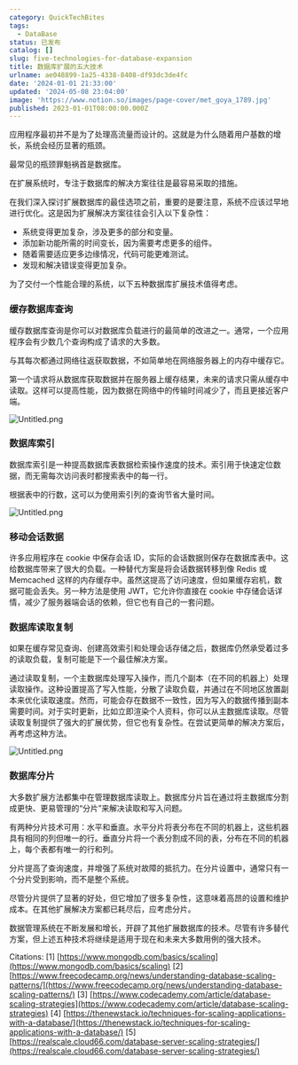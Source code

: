 ```yaml
---
category: QuickTechBites
tags:
  - DataBase
status: 已发布
catalog: []
slug: five-technologies-for-database-expansion
title: 数据库扩展的五大技术
urlname: ae048899-1a25-4338-8408-df93dc3de4fc
date: '2024-01-01 21:33:00'
updated: '2024-05-08 23:04:00'
image: 'https://www.notion.so/images/page-cover/met_goya_1789.jpg'
published: 2023-01-01T08:00:00.000Z
---
```


应用程序最初并不是为了处理高流量而设计的。这就是为什么随着用户基数的增长，系统会经历显著的瓶颈。


最常见的瓶颈罪魁祸首是数据库。


在扩展系统时，专注于数据库的解决方案往往是最容易采取的措施。


在我们深入探讨扩展数据库的最佳选项之前，重要的是要注意，系统不应该过早地进行优化。这是因为扩展解决方案往往会引入以下复杂性：

- 系统变得更加复杂，涉及更多的部分和变量。
- 添加新功能所需的时间变长，因为需要考虑更多的组件。
- 随着需要适应更多边缘情况，代码可能更难测试。
- 发现和解决错误变得更加复杂。

为了交付一个性能合理的系统，以下五种数据库扩展技术值得考虑。


### **缓存数据库查询**


缓存数据库查询是你可以对数据库负载进行的最简单的改进之一。通常，一个应用程序会有少数几个查询构成了请求的大多数。


与其每次都通过网络往返获取数据，不如简单地在网络服务器上的内存中缓存它。


第一个请求将从数据库获取数据并在服务器上缓存结果，未来的请求只需从缓存中读取。这样可以提高性能，因为数据在网络中的传输时间减少了，而且更接近客户端。


![Untitled.png](https://prod-files-secure.s3.us-west-2.amazonaws.com/5d24fe63-e567-4804-86f9-9fdc62e13082/90ccd300-8cb4-4392-a93f-76f7d0b7f352/Untitled.png?X-Amz-Algorithm=AWS4-HMAC-SHA256&X-Amz-Content-Sha256=UNSIGNED-PAYLOAD&X-Amz-Credential=ASIAZI2LB466TAVXMCFV%2F20250301%2Fus-west-2%2Fs3%2Faws4_request&X-Amz-Date=20250301T053703Z&X-Amz-Expires=3600&X-Amz-Security-Token=IQoJb3JpZ2luX2VjEGQaCXVzLXdlc3QtMiJHMEUCIHF2vuZavxqUhI%2Fo3XvOrcAl6MqEl35k%2B8sGxX24MUEIAiEAncQsmIIhvUXA72ZXITiwikK6xw6hh57iI4gddb%2Bm6EEqiAQInf%2F%2F%2F%2F%2F%2F%2F%2F%2F%2FARAAGgw2Mzc0MjMxODM4MDUiDDAZKdR1LgtyP%2Fm%2FCyrcAy6roraVT0vQHk94BUlNk%2BTtkKfgU1J1iYuTTVdCk2QLXT%2FvXbu8JxHWQ%2B7KhP9aN5itobRoHSby5Z9QwRBh3f04gpqC0tITUEnyMLf1zFIPJokkm7Hvjn4wRqqS0nIYz8EKFFCC9yqthVIhkk0qanEtI%2Fd7uuHRKSZqQzzlpMOxdefNLxhZh04USq3u1yqR6WoZ7m%2By3Ne%2B7KdlgvJRIGMSQycO0yHU7VzT54umVSp0uxv3QdFA%2B4Tg7KoV9xKf5EiNCLOTsa401OhGMZ1dPkRyveGB23QQ7AnK2nKhYPTO2WuX6wuLBvRQaNWyKjmJwj2qdxbZArNabJ4lrifk9v7%2BUAabQg0yrUExBMXvgi5sF0HSJ9cDXwBVYJKf1k%2BsRBMXRv7OaDRaMnIxbUs2D7c4jYL7YnnoBcKMBzTSfQ0%2BwJn4Vwf2atXEjI1i69A2jToANchzVSsjnX9hw1A%2FqqzvFhfAk5myrJAmbZr99ytU%2FmtAseJtOl2C%2B0gAYmlRc7NBgpwQfOBiSh8ED4vhcRNOK0vIL71coK14pNfjZuZqNf0i0Ry7Axv4UDJibcLMsUHssY6c8gSNbMrT0ydS3nbcS3FBxPR%2BT6%2BVb7QAeMLne2gPiGxlHe1xbSD9MKiPir4GOqUBfuRJY5dPOt0dG8o2l4zxw%2FaY6e59MMQJlRnzqLRqHmLcDSWB7%2BVZbhvtQFWOptOnCB8UTCZoduEJLcyhTE67FSzQ1QgHCMYt%2FMVrbP%2BaLBJpgjEFTH28%2FJY216c97xL6HGu%2FgM%2BxExGP8vUYH7Cee2k%2BHn3JPHEW1OUzc6%2F2qRt3BZR%2Fwjhf6bmFhVbcPz5Ija8TeiJTMaftuNvw5GdK1w%2Bqlz2k&X-Amz-Signature=3dedca44468804ab7bf046d07b2051f9cbb6bc1a87a8f5c578c35249ffab0e49&X-Amz-SignedHeaders=host&x-id=GetObject)


### **数据库索引**


数据库索引是一种提高数据库表数据检索操作速度的技术。索引用于快速定位数据，而无需每次访问表时都搜索表中的每一行。


根据表中的行数，这可以为使用索引列的查询节省大量时间。


![Untitled.png](https://prod-files-secure.s3.us-west-2.amazonaws.com/5d24fe63-e567-4804-86f9-9fdc62e13082/d4109739-24f9-4adf-abd6-8eec0d12f3c8/Untitled.png?X-Amz-Algorithm=AWS4-HMAC-SHA256&X-Amz-Content-Sha256=UNSIGNED-PAYLOAD&X-Amz-Credential=ASIAZI2LB466TAVXMCFV%2F20250301%2Fus-west-2%2Fs3%2Faws4_request&X-Amz-Date=20250301T053703Z&X-Amz-Expires=3600&X-Amz-Security-Token=IQoJb3JpZ2luX2VjEGQaCXVzLXdlc3QtMiJHMEUCIHF2vuZavxqUhI%2Fo3XvOrcAl6MqEl35k%2B8sGxX24MUEIAiEAncQsmIIhvUXA72ZXITiwikK6xw6hh57iI4gddb%2Bm6EEqiAQInf%2F%2F%2F%2F%2F%2F%2F%2F%2F%2FARAAGgw2Mzc0MjMxODM4MDUiDDAZKdR1LgtyP%2Fm%2FCyrcAy6roraVT0vQHk94BUlNk%2BTtkKfgU1J1iYuTTVdCk2QLXT%2FvXbu8JxHWQ%2B7KhP9aN5itobRoHSby5Z9QwRBh3f04gpqC0tITUEnyMLf1zFIPJokkm7Hvjn4wRqqS0nIYz8EKFFCC9yqthVIhkk0qanEtI%2Fd7uuHRKSZqQzzlpMOxdefNLxhZh04USq3u1yqR6WoZ7m%2By3Ne%2B7KdlgvJRIGMSQycO0yHU7VzT54umVSp0uxv3QdFA%2B4Tg7KoV9xKf5EiNCLOTsa401OhGMZ1dPkRyveGB23QQ7AnK2nKhYPTO2WuX6wuLBvRQaNWyKjmJwj2qdxbZArNabJ4lrifk9v7%2BUAabQg0yrUExBMXvgi5sF0HSJ9cDXwBVYJKf1k%2BsRBMXRv7OaDRaMnIxbUs2D7c4jYL7YnnoBcKMBzTSfQ0%2BwJn4Vwf2atXEjI1i69A2jToANchzVSsjnX9hw1A%2FqqzvFhfAk5myrJAmbZr99ytU%2FmtAseJtOl2C%2B0gAYmlRc7NBgpwQfOBiSh8ED4vhcRNOK0vIL71coK14pNfjZuZqNf0i0Ry7Axv4UDJibcLMsUHssY6c8gSNbMrT0ydS3nbcS3FBxPR%2BT6%2BVb7QAeMLne2gPiGxlHe1xbSD9MKiPir4GOqUBfuRJY5dPOt0dG8o2l4zxw%2FaY6e59MMQJlRnzqLRqHmLcDSWB7%2BVZbhvtQFWOptOnCB8UTCZoduEJLcyhTE67FSzQ1QgHCMYt%2FMVrbP%2BaLBJpgjEFTH28%2FJY216c97xL6HGu%2FgM%2BxExGP8vUYH7Cee2k%2BHn3JPHEW1OUzc6%2F2qRt3BZR%2Fwjhf6bmFhVbcPz5Ija8TeiJTMaftuNvw5GdK1w%2Bqlz2k&X-Amz-Signature=d5c539e5fe7977e173d9a6096b385ed6f87ea07bd541a2a17f2e8a1f74f5d9db&X-Amz-SignedHeaders=host&x-id=GetObject)


### **移动会话数据**


许多应用程序在 cookie 中保存会话 ID，实际的会话数据则保存在数据库表中。这给数据库带来了很大的负载。一种替代方案是将会话数据转移到像 Redis 或 Memcached 这样的内存缓存中。虽然这提高了访问速度，但如果缓存宕机，数据可能会丢失。另一种方法是使用 JWT，它允许你直接在 cookie 中存储会话详情，减少了服务器端会话的依赖，但它也有自己的一套问题。


### **数据库读取复制**


如果在缓存常见查询、创建高效索引和处理会话存储之后，数据库仍然承受着过多的读取负载，复制可能是下一个最佳解决方案。


通过读取复制，一个主数据库处理写入操作，而几个副本（在不同的机器上）处理读取操作。这种设置提高了写入性能，分散了读取负载，并通过在不同地区放置副本来优化读取速度。然而，可能会存在数据不一致性，因为写入的数据传播到副本需要时间。对于实时更新，比如立即渲染个人资料，你可以从主数据库读取。尽管读取复制提供了强大的扩展优势，但它也有复杂性。在尝试更简单的解决方案后，再考虑这种方法。


![Untitled.png](https://prod-files-secure.s3.us-west-2.amazonaws.com/5d24fe63-e567-4804-86f9-9fdc62e13082/24928cbe-8502-42c3-8c51-57b72171cc67/Untitled.png?X-Amz-Algorithm=AWS4-HMAC-SHA256&X-Amz-Content-Sha256=UNSIGNED-PAYLOAD&X-Amz-Credential=ASIAZI2LB466TAVXMCFV%2F20250301%2Fus-west-2%2Fs3%2Faws4_request&X-Amz-Date=20250301T053703Z&X-Amz-Expires=3600&X-Amz-Security-Token=IQoJb3JpZ2luX2VjEGQaCXVzLXdlc3QtMiJHMEUCIHF2vuZavxqUhI%2Fo3XvOrcAl6MqEl35k%2B8sGxX24MUEIAiEAncQsmIIhvUXA72ZXITiwikK6xw6hh57iI4gddb%2Bm6EEqiAQInf%2F%2F%2F%2F%2F%2F%2F%2F%2F%2FARAAGgw2Mzc0MjMxODM4MDUiDDAZKdR1LgtyP%2Fm%2FCyrcAy6roraVT0vQHk94BUlNk%2BTtkKfgU1J1iYuTTVdCk2QLXT%2FvXbu8JxHWQ%2B7KhP9aN5itobRoHSby5Z9QwRBh3f04gpqC0tITUEnyMLf1zFIPJokkm7Hvjn4wRqqS0nIYz8EKFFCC9yqthVIhkk0qanEtI%2Fd7uuHRKSZqQzzlpMOxdefNLxhZh04USq3u1yqR6WoZ7m%2By3Ne%2B7KdlgvJRIGMSQycO0yHU7VzT54umVSp0uxv3QdFA%2B4Tg7KoV9xKf5EiNCLOTsa401OhGMZ1dPkRyveGB23QQ7AnK2nKhYPTO2WuX6wuLBvRQaNWyKjmJwj2qdxbZArNabJ4lrifk9v7%2BUAabQg0yrUExBMXvgi5sF0HSJ9cDXwBVYJKf1k%2BsRBMXRv7OaDRaMnIxbUs2D7c4jYL7YnnoBcKMBzTSfQ0%2BwJn4Vwf2atXEjI1i69A2jToANchzVSsjnX9hw1A%2FqqzvFhfAk5myrJAmbZr99ytU%2FmtAseJtOl2C%2B0gAYmlRc7NBgpwQfOBiSh8ED4vhcRNOK0vIL71coK14pNfjZuZqNf0i0Ry7Axv4UDJibcLMsUHssY6c8gSNbMrT0ydS3nbcS3FBxPR%2BT6%2BVb7QAeMLne2gPiGxlHe1xbSD9MKiPir4GOqUBfuRJY5dPOt0dG8o2l4zxw%2FaY6e59MMQJlRnzqLRqHmLcDSWB7%2BVZbhvtQFWOptOnCB8UTCZoduEJLcyhTE67FSzQ1QgHCMYt%2FMVrbP%2BaLBJpgjEFTH28%2FJY216c97xL6HGu%2FgM%2BxExGP8vUYH7Cee2k%2BHn3JPHEW1OUzc6%2F2qRt3BZR%2Fwjhf6bmFhVbcPz5Ija8TeiJTMaftuNvw5GdK1w%2Bqlz2k&X-Amz-Signature=b2c9f07c9ed492cdd8bd657852bb5ad8dd5df62267d13f45e283f59f5c333568&X-Amz-SignedHeaders=host&x-id=GetObject)


### **数据库分片**


大多数扩展方法都集中在管理数据库读取上。数据库分片旨在通过将主数据库分割成更快、更易管理的“分片”来解决读取和写入问题。


有两种分片技术可用：水平和垂直。水平分片将表分布在不同的机器上，这些机器具有相同的列但唯一的行。垂直分片将一个表分割成不同的表，分布在不同的机器上，每个表都有唯一的行和列。


分片提高了查询速度，并增强了系统对故障的抵抗力。在分片设置中，通常只有一个分片受到影响，而不是整个系统。


尽管分片提供了显著的好处，但它增加了很多复杂性，这意味着高昂的设置和维护成本。在其他扩展解决方案都已耗尽后，应考虑分片。


数据管理系统在不断发展和增长，开辟了其他扩展数据库的技术。尽管有许多替代方案，但上述五种技术将继续是适用于现在和未来大多数用例的强大技术。


Citations:
[1] [https://www.mongodb.com/basics/scaling](https://www.mongodb.com/basics/scaling)
[2] [https://www.freecodecamp.org/news/understanding-database-scaling-patterns/](https://www.freecodecamp.org/news/understanding-database-scaling-patterns/)
[3] [https://www.codecademy.com/article/database-scaling-strategies](https://www.codecademy.com/article/database-scaling-strategies)
[4] [https://thenewstack.io/techniques-for-scaling-applications-with-a-database/](https://thenewstack.io/techniques-for-scaling-applications-with-a-database/)
[5] [https://realscale.cloud66.com/database-server-scaling-strategies/](https://realscale.cloud66.com/database-server-scaling-strategies/)

